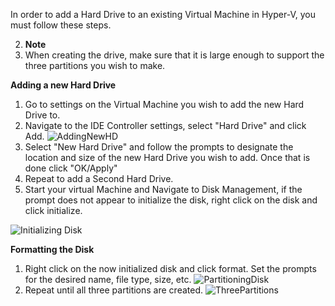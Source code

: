 In order to add a Hard Drive to an existing Virtual Machine in Hyper-V, you must follow these steps.

2. **Note**
3. When creating the drive, make sure that it is large enough to support the three partitions you wish to make.

**Adding a new Hard Drive**

1. Go to settings on the Virtual Machine you wish to add the new Hard Drive to.
2. Navigate to the IDE Controller settings, select "Hard Drive" and click Add.
 ![AddingNewHD](https://github.com/user-attachments/assets/67ce1f7e-0d13-49fc-904d-fb87a6129247)
4. Select "New Hard Drive" and follow the prompts to designate the location and size of the new Hard Drive you wish to add. Once that is done click "OK/Apply"
5. Repeat to add a Second Hard Drive.
7. Start your virtual Machine and Navigate to Disk Management, if the prompt does not appear to initialize the disk, right click on the disk and click initialize.

![Initializing Disk](https://github.com/user-attachments/assets/3aa7ea48-ef5f-4e57-94b4-7880edc7a362)



**Formatting the Disk**

1. Right click on the now initialized disk and click format. Set the prompts for the desired name, file type, size, etc.
  ![PartitioningDisk](https://github.com/user-attachments/assets/f440ba64-4ba1-453d-81bd-9726cabeab9d)
3. Repeat until all three partitions are created.
![ThreePartitions](https://github.com/user-attachments/assets/7ced92ac-f510-47c9-a7dc-2afd657cc144)


